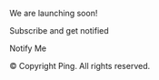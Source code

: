 

  We are launching soon!

  Subscribe and get notified

  Notify Me

  &copy; Copyright Ping. All rights reserved.
